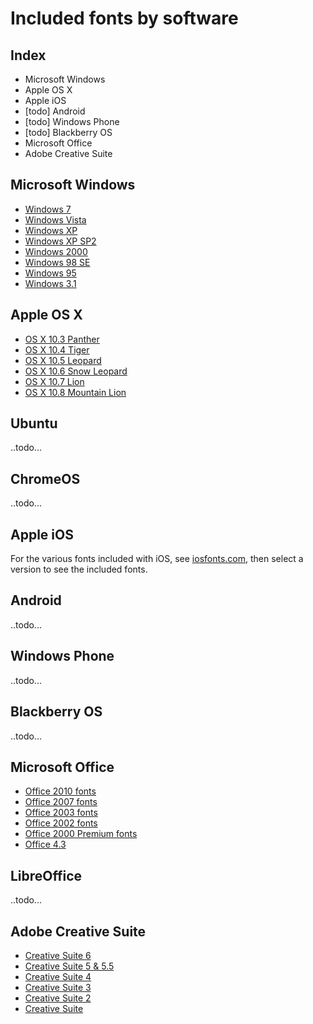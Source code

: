 # Included fonts by software

## Index
 - Microsoft Windows
 - Apple OS X
 - Apple iOS
 - [todo] Android
 - [todo] Windows Phone
 - [todo] Blackberry OS
 - Microsoft Office
 - Adobe Creative Suite

## Microsoft Windows
 - [Windows 7](http://www.microsoft.com/typography/fonts/windows7.aspx)
 - [Windows Vista](http://www.microsoft.com/typography/fonts/product.aspx?PID=149)
 - [Windows XP](http://www.microsoft.com/typography/fonts/product.aspx?PID=135)
 - [Windows XP SP2](http://www.microsoft.com/typography/fonts/product.aspx?PID=145)
 - [Windows 2000](http://www.microsoft.com/typography/fonts/product.aspx?PID=137)
 - [Windows 98 SE](http://www.microsoft.com/typography/fonts/product.aspx?PID=108)
 - [Windows 95](http://www.microsoft.com/typography/fonts/product.aspx?PID=105)
 - [Windows 3.1](http://www.microsoft.com/typography/fonts/product.aspx?PID=133)

## Apple OS X
 - [OS X 10.3 Panther](http://support.apple.com/kb/HT2444)
 - [OS X 10.4 Tiger](http://support.apple.com/kb/HT1538)
 - [OS X 10.5 Leopard](http://support.apple.com/kb/HT1642)
 - [OS X 10.6 Snow Leopard](http://support.apple.com/kb/HT5154)
 - [OS X 10.7 Lion](http://support.apple.com/kb/HT5098)
 - [OS X 10.8 Mountain Lion](http://support.apple.com/kb/HT5379)

## Ubuntu
..todo...

## ChromeOS
..todo...

## Apple iOS
For the various fonts included with iOS, see [iosfonts.com](http://iosfonts.com/), then select a version to see the included fonts.

## Android
..todo...

## Windows Phone
..todo...

## Blackberry OS
..todo...

## Microsoft Office
 - [Office 2010 fonts](http://www.microsoft.com/typography/fonts/product.aspx?PID=163)
 - [Office 2007 fonts](http://www.microsoft.com/typography/fonts/product.aspx?PID=148)
 - [Office 2003 fonts](http://www.microsoft.com/typography/fonts/product.aspx?PID=143)
 - [Office 2002 fonts](http://office.microsoft.com/en-us/powerpoint-help/fonts-that-ship-with-different-versions-of-office-HA010282644.aspx#BM4)
 - [Office 2000 Premium fonts](http://www.microsoft.com/typography/fonts/product.aspx?PID=90)
 - [Office 4.3](http://www.microsoft.com/typography/fonts/product.aspx?PID=123)

## LibreOffice
..todo...

## Adobe Creative Suite
 - [Creative Suite 6](http://www.adobe.com/type/browser/fontinstall/cs6installedfonts.html)
 - [Creative Suite 5 & 5.5](http://www.adobe.com/type/browser/fontinstall/cs5installedfonts.html)
 - [Creative Suite 4](http://www.adobe.com/type/browser/fontinstall/cs4installedfonts.html)
 - [Creative Suite 3](http://blogs.adobe.com/typblography/fonts-installed-by-adobes-creative-suite#CS3)
 - [Creative Suite 2](http://blogs.adobe.com/typblography/fonts-installed-by-adobes-creative-suite#CS2)
 - [Creative Suite](http://blogs.adobe.com/typblography/fonts-installed-by-adobes-creative-suite#CS1)